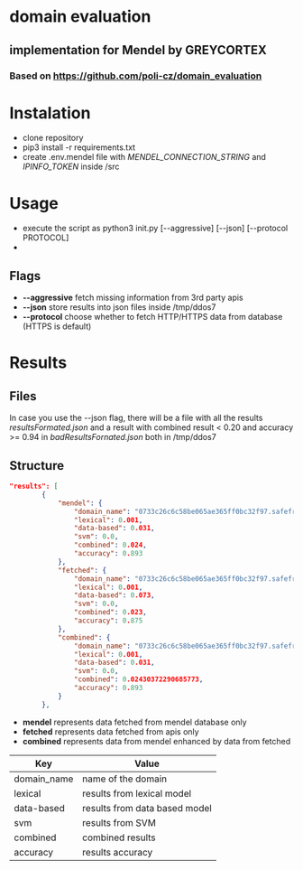 # domain evaluation
## implementation for Mendel by GREYCORTEX
### Based on https://github.com/poli-cz/domain_evaluation

# Instalation
- clone repository
- pip3 install -r requirements.txt
- create .env.mendel file with *MENDEL_CONNECTION_STRING* and *IPINFO_TOKEN* inside /src

# Usage
- execute the script as python3 init.py [--aggressive] [--json] [--protocol PROTOCOL]
- 
## Flags
- **--aggressive** fetch missing information from 3rd party apis
- **--json** store results into json files inside /tmp/ddos7
- **--protocol** choose whether to fetch HTTP/HTTPS data from database (HTTPS is default)

# Results

## Files
In case you use the --json flag, there will be a file with all the results *resultsFormated.json*
and a result with combined result < 0.20 and accuracy >= 0.94 in *badResultsFornated.json*
both in /tmp/ddos7

## Structure
``` json
"results": [
        {
            "mendel": {
                "domain_name": "0733c26c6c58be065ae365ff0bc32f97.safeframe.googlesyndication.com",
                "lexical": 0.001,
                "data-based": 0.031,
                "svm": 0.0,
                "combined": 0.024,
                "accuracy": 0.893
            },
            "fetched": {
                "domain_name": "0733c26c6c58be065ae365ff0bc32f97.safeframe.googlesyndication.com",
                "lexical": 0.001,
                "data-based": 0.073,
                "svm": 0.0,
                "combined": 0.023,
                "accuracy": 0.875
            },
            "combined": {
                "domain_name": "0733c26c6c58be065ae365ff0bc32f97.safeframe.googlesyndication.com",
                "lexical": 0.001,
                "data-based": 0.031,
                "svm": 0.0,
                "combined": 0.02430372290685773,
                "accuracy": 0.893
            }
        },
 ```
 
- **mendel** represents data fetched from mendel database only
- **fetched** represents data fetched from apis only
- **combined** represents data from mendel enhanced by data from fetched

| Key        | Value                      |
|------------|----------------------------|
| domain_name| name of the domain         |
| lexical    | results from lexical model  |
| data-based | results from data based model|
| svm        | results from SVM           |
| combined   | combined results           |
| accuracy   | results accuracy           |

